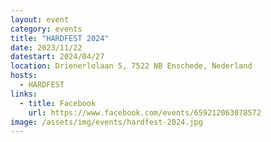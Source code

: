 ```yaml
---
layout: event
category: events
title: "HARDFEST 2024"
date: 2023/11/22
datestart: 2024/04/27
location: Drienerlolaan 5, 7522 NB Enschede, Nederland
hosts:
  - HARDFEST
links:
  - title: Facebook
    url: https://www.facebook.com/events/659212063078572
image: /assets/img/events/hardfest-2024.jpg
---
```


